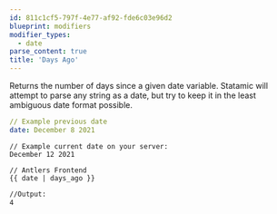 ```yaml
---
id: 811c1cf5-797f-4e77-af92-fde6c03e96d2
blueprint: modifiers
modifier_types:
  - date
parse_content: true
title: 'Days Ago'
---
```

Returns the number of days since a given date variable. Statamic will attempt to parse any string as a date, but try to keep it in the least ambiguous date format possible.


```yaml
// Example previous date
date: December 8 2021
```

```
// Example current date on your server:
December 12 2021
```

```antlers
// Antlers Frontend
{{ date | days_ago }}
```

```html
//Output:
4
```
